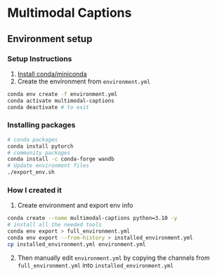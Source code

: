 # Multimodal Captions

## Environment setup

### Setup Instructions

1. [Install conda/miniconda](https://docs.anaconda.com/miniconda/install/)
2. Create the environment from `environment.yml`
```bash
conda env create -f environment.yml
conda activate multimodal-captions
conda deactivate # to exit
```

### Installing packages

```bash
# conda packages
conda install pytorch
# community packages
conda install -c conda-forge wandb
# Update environment files
./export_env.sh
```

### How I created it

1. Create environment and export env info
```bash
conda create --name multimodal-captions python=3.10 -y
# install all the needed tools
conda env export > full_environment.yml
conda env export --from-history > installed_environment.yml
cp installed_environment.yml environment.yml
```

2. Then manually edit `environment.yml` by copying the channels from `full_environment.yml` into `installed_environment.yml`
